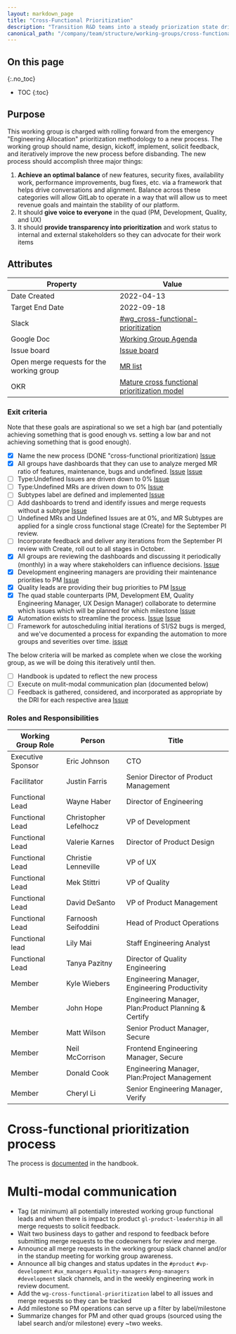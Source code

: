 ```yaml
---
layout: markdown_page
title: "Cross-Functional Prioritization"
description: "Transition R&D teams into a steady priorization state driven by backlog data, SLO guidelines & healthy prioritization ratios"
canonical_path: "/company/team/structure/working-groups/cross-functional-prioritization/"
---
```


## On this page

{:.no_toc}

- TOC
{:toc}

## Purpose

This working group is charged with rolling forward from the emergency "Engineering Allocation" prioritization methodology to a new process. The working group should name, design, kickoff, implement, solicit feedback, and iteratively improve the new process before disbanding. The new process should accomplish three major things:

1. **Achieve an optimal balance** of new features, security fixes, availability work, performance improvements, bug fixes, etc. via a framework that helps drive conversations and alignment. Balance across these categories will allow GitLab to operate in a way that will allow us to meet revenue goals and maintain the stability of our platform. 
1. It should **give voice to everyone** in the quad (PM, Development, Quality, and UX)
1. It should **provide transparency into prioritization** and work status to internal and external stakeholders so they can advocate for their work items


## Attributes

| Property        | Value      |
|-----------------|------------|
| Date Created    | 2022-04-13 |
| Target End Date | 2022-09-18 |
| Slack           | [#wg_cross-functional-prioritization](https://gitlab.slack.com/archives/C03AWM7780G) |
| Google Doc      | [Working Group Agenda](https://docs.google.com/document/d/1wog8bR7jg6SECefx9BGqIa07sFm_sXJPvelVAganYmc/edit#heading=h.pmtw3ocv2aty)  |
| Issue board    | [Issue board](https://gitlab.com/groups/gitlab-com/-/boards/4199535?not[label_name][]=wg-cross-functional-prioritization-adoption&label_name[]=wg-crossfunctional-prioritization) |
| Open merge requests for the working group | [MR list](https://gitlab.com/gitlab-com/www-gitlab-com/-/merge_requests?label_name%5B%5D=wg-cross-functional-prioritization) |
| OKR | [Mature cross functional prioritization model](https://app.ally.io/objectives/2228738?time_period_id=155987) |

### Exit criteria

Note that these goals are aspirational so we set a high bar (and potentially achieving something that is good enough vs. setting a low bar and not achieving something that is good enough).

- [x] Name the new process (DONE "cross-functional prioritization) [Issue](https://gitlab.com/gitlab-com/www-gitlab-com/-/issues/13274)
- [x] All groups have dashboards that they can use to analyze merged MR ratio of features, maintenance, bugs and undefined. [Issue](https://gitlab.com/gitlab-com/www-gitlab-com/-/issues/13294) [Issue](https://gitlab.com/gitlab-com/www-gitlab-com/-/issues/13448)
- [ ] Type:Undefined Issues are driven down to 0% [Issue](https://gitlab.com/gitlab-com/www-gitlab-com/-/issues/13760)
- [ ] Type:Undefined MRs are driven down to 0% [Issue](https://gitlab.com/gitlab-com/www-gitlab-com/-/issues/13759)
- [ ] Subtypes label are defined and implemented [Issue](https://gitlab.com/gitlab-com/www-gitlab-com/-/issues/13650)
- [ ] Add dashboards to trend and identify issues and merge requests without a subtype [Issue](https://gitlab.com/gitlab-com/www-gitlab-com/-/issues/13781)
- [ ] Undefined MRs and Undefined Issues are at 0%, and MR Subtypes are applied for a single cross functional stage (Create) for the September PI review.
- [ ] Incorporate feedback and deliver any iterations from the September PI review with Create, roll out to all stages in October.
- [x] All groups are reviewing the dashboards and discussing it periodically (monthly) in a way where stakeholders can influence decisions. [Issue](https://gitlab.com/gitlab-com/www-gitlab-com/-/issues/13304)
- [x] Development engineering managers are providing their maintenance priorities to PM [Issue](https://gitlab.com/gitlab-com/www-gitlab-com/-/issues/13304)
- [x] Quality leads are providing their bug priorities to PM [Issue](https://gitlab.com/gitlab-com/www-gitlab-com/-/issues/13304)
- [x] The quad stable counterparts (PM, Development EM, Quality Engineering Manager, UX Design Manager) collaborate to determine which issues which will be planned for which milestone [Issue](https://gitlab.com/gitlab-com/www-gitlab-com/-/issues/13304)
- [x] Automation exists to streamline the process. [Issue](https://gitlab.com/gitlab-com/quality/engineering-productivity/-/issues/5) [Issue](https://gitlab.com/gitlab-com/quality/engineering-productivity/-/issues/6)
- [ ] Framework for autoscheduling initial iterations of S1/S2 bugs is merged, and we've documented a process for expanding the automation to more groups and severities over time. [issue](https://gitlab.com/gitlab-org/gitlab/-/issues/368641)

The below criteria will be marked as complete when we close the working group, as we will be doing this iteratively until then.

- [ ] Handbook is updated to reflect the new process 
- [ ] Execute on mulit-modal communication plan (documented below)
- [ ] Feedback is gathered, considered, and incorporated as appropriate by the DRI for each respective area [Issue](https://gitlab.com/gitlab-com/www-gitlab-com/-/issues/13694)

### Roles and Responsibilities

| Working Group Role    | Person                                               | Title                                                      |
|-----------------------|------------------------------------------------------|------------------------------------------------------------|
| Executive Sponsor     | Eric Johnson                                         | CTO                                                        |
| Facilitator           | Justin Farris                                        | Senior Director of Product Management |
| Functional Lead       | Wayne Haber                                          | Director of Engineering |
| Functional Lead       | Christopher Lefelhocz                                | VP of Development                                          |
| Functional Lead       | Valerie Karnes                                       | Director of Product Design |
| Functional Lead       | Christie Lenneville                                  | VP of UX |
| Functional Lead       | Mek Stittri                                          | VP of Quality |
| Functional Lead       | David DeSanto                                        | VP of Product Management |
| Functional Lead       | Farnoosh Seifoddini                                  | Head of Product Operations |
| Functional lead       | Lily Mai                                             | Staff Engineering Analyst |
| Functional Lead                | Tanya Pazitny                                        | Director of Quality Engineering |
| Member                | Kyle Wiebers                                         | Engineering Manager, Engineering Productivity |
| Member                | John Hope                                            | Engineering Manager, Plan:Product Planning & Certify |
| Member                | Matt Wilson                                          | Senior Product Manager, Secure |
| Member                | Neil McCorrison                                      | Frontend Engineering Manager, Secure |
| Member                | Donald Cook                                          | Engineering Manager, Plan:Project Management |
| Member                | Cheryl Li                                            | Senior Engineering Manager, Verify |


# Cross-functional prioritization process

The process is [documented](/handbook/engineering/cross-functional-prioritization/) in the handbook.

# Multi-modal communication

* Tag (at minimum) all potentially interested working group functional leads and when there is impact to product `gl-product-leadership` in all merge requests to solicit feedback.
* Wait two business days to gather and respond to feedback before submitting merge requests to the codeowners for review and merge.
* Announce all merge requests in the working group slack channel and/or in the standup meeting for working group awareness.
* Announce all big changes and status updates in the `#product` `#vp-development` `#ux_managers` `#quality-managers` `#eng-managers`  `#development` slack channels, and in the weekly engineering work in review document.
* Add the `wg-cross-functional-prioritization` label to all issues and merge requests so they can be tracked
* Add milestone so PM operations can serve up a filter by label/milestone
* Summarize changes for PM and other quad groups (sourced using the label search and/or milestone) every ~two weeks.





